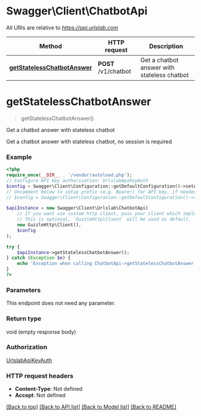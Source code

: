 # Swagger\Client\ChatbotApi

All URIs are relative to *https://api.urlslab.com*

Method | HTTP request | Description
------------- | ------------- | -------------
[**getStatelessChatbotAnswer**](ChatbotApi.md#getstatelesschatbotanswer) | **POST** /v1/chatbot | Get a chatbot answer with stateless chatbot

# **getStatelessChatbotAnswer**
> getStatelessChatbotAnswer()

Get a chatbot answer with stateless chatbot

Get a chatbot answer with stateless chatbot, no session is required

### Example
```php
<?php
require_once(__DIR__ . '/vendor/autoload.php');
// Configure API key authorization: UrlslabApiKeyAuth
$config = Swagger\Client\Configuration::getDefaultConfiguration()->setApiKey('X-URLSLAB-KEY', 'YOUR_API_KEY');
// Uncomment below to setup prefix (e.g. Bearer) for API key, if needed
// $config = Swagger\Client\Configuration::getDefaultConfiguration()->setApiKeyPrefix('X-URLSLAB-KEY', 'Bearer');

$apiInstance = new Swagger\Client\Urlslab\ChatbotApi(
    // If you want use custom http client, pass your client which implements `GuzzleHttp\ClientInterface`.
    // This is optional, `GuzzleHttp\Client` will be used as default.
    new GuzzleHttp\Client(),
    $config
);

try {
    $apiInstance->getStatelessChatbotAnswer();
} catch (Exception $e) {
    echo 'Exception when calling ChatbotApi->getStatelessChatbotAnswer: ', $e->getMessage(), PHP_EOL;
}
?>
```

### Parameters
This endpoint does not need any parameter.

### Return type

void (empty response body)

### Authorization

[UrlslabApiKeyAuth](../../README.md#UrlslabApiKeyAuth)

### HTTP request headers

 - **Content-Type**: Not defined
 - **Accept**: Not defined

[[Back to top]](#) [[Back to API list]](../../README.md#documentation-for-api-endpoints) [[Back to Model list]](../../README.md#documentation-for-models) [[Back to README]](../../README.md)

